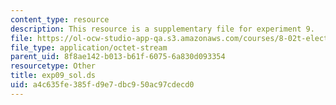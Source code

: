 ```yaml
---
content_type: resource
description: This resource is a supplementary file for experiment 9.
file: https://ol-ocw-studio-app-qa.s3.amazonaws.com/courses/8-02t-electricity-and-magnetism-spring-2005/a4c635fe385fd9e7dbc950ac97cdecd0_exp09_sol.ds
file_type: application/octet-stream
parent_uid: 8f8ae142-b013-b61f-6075-6a830d093354
resourcetype: Other
title: exp09_sol.ds
uid: a4c635fe-385f-d9e7-dbc9-50ac97cdecd0
---
```

